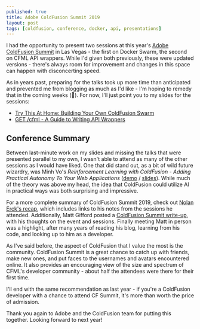 ```yaml
---
published: true
title: Adobe ColdFusion Summit 2019
layout: post
tags: [coldfusion, conference, docker, api, presentations]
---
```

I had the opportunity to present two sessions at this year's [Adobe ColdFusion Summit](https://cfsummit.adobeevents.com/) in Las Vegas - the first on Docker Swarm, the second on CFML API wrappers. While I'd given both previously, these were updated versions - there's always room for improvement and changes in this space can happen with disconcerting speed.
<!--more-->

As in years past, preparing for the talks took up more time than anticipated and prevented me from blogging as much as I'd like - I'm hoping to remedy that in the coming weeks (🤞). For now, I'll just point you to my slides for the sessions:

- [Try This At Home: Building Your Own ColdFusion Swarm](https://slides.com/mjclemente/coldfusion-docker-swarm-cfsummit-2019)
- [GET /cfml - A Guide to Writing API Wrappers](https://slides.com/mjclemente/get-cfml-api-wrappers-cfsummit-2019)

## Conference Summary 
Between last-minute work on my slides and missing the talks that were presented parallel to my own, I wasn't able to attend as many of the other sessions as I would have liked. One that did stand out, as a bit of wild future wizardry, was Minh Vo's *Reinforcement Learning with ColdFusion - Adding Practical Autonomy To Your Web Applications* ([demo](https://draftstudios.github.io/reinforcement/) / [slides](https://docs.google.com/presentation/d/1h4EI321shbZMsc83-S_beVtUOMUB-V01xqpuveBT7W4/edit?usp=sharing)). While much of the theory was above my head, the idea that ColdFusion could utilize AI in practical ways was both surprising and impressive.

For a more complete summary of ColdFusion Summit 2019, check out [Nolan Erck's recap](https://southofshasta.com/blog/coldfusion-summit-2019-recap/), which includes links to his notes from the sessions he attended. Additionally, Matt Gifford posted a [ColdFusion Summit write-up](https://www.monkehworks.com/2019/10/03/adobe-coldfusion-summit-2019.html), with his thoughts on the event and sessions. Finally meeting Matt in person was a highlight, after many years of reading his blog, learning from his code, and looking up to him as a developer.

As I've said before, the aspect of ColdFusion that I value the most is the community. ColdFusion Summit is a great chance to catch up with friends, make new ones, and put faces to the usernames and avatars encountered online. It also provides an encouraging view of the size and spectrum of CFML's developer community - about half the attendees were there for their first time.

I'll end with the same recommendation as last year - if you're a ColdFusion developer with a chance to attend CF Summit, it's more than worth the price of admission.

Thank you again to Adobe and the ColdFusion team for putting this together. Looking forward to next year!
